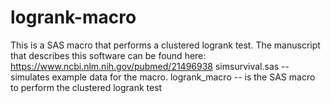 # logrank-macro
This is a SAS macro that performs a clustered logrank test.  The manuscript that describes this software can be found here: https://www.ncbi.nlm.nih.gov/pubmed/21496938 
simsurvival.sas -- simulates example data for the macro.
logrank_macro -- is the SAS macro to perform the clustered logrank test
